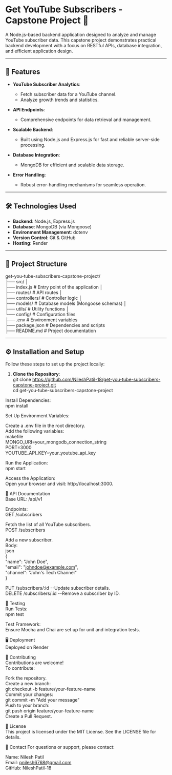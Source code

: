 
# Get YouTube Subscribers - Capstone Project 🎥  

A Node.js-based backend application designed to analyze and manage YouTube subscriber data. This capstone project demonstrates practical backend development with a focus on RESTful APIs, database integration, and efficient application design.  

---

## 🚀 Features  

- **YouTube Subscriber Analytics**:  
  - Fetch subscriber data for a YouTube channel.  
  - Analyze growth trends and statistics.  

- **API Endpoints**:  
  - Comprehensive endpoints for data retrieval and management.  

- **Scalable Backend**:  
  - Built using Node.js and Express.js for fast and reliable server-side processing.  

- **Database Integration**:  
  - MongoDB for efficient and scalable data storage.  

- **Error Handling**:  
  - Robust error-handling mechanisms for seamless operation.  

---  

## 🛠️ Technologies Used  

- **Backend**: Node.js, Express.js  
- **Database**: MongoDB (via Mongoose)  
- **Environment Management**: dotenv  
- **Version Control**: Git & GitHub  
- **Hosting**: Render  

---

## 📁 Project Structure  

get-you-tube-subscribers-capstone-project/    
├── src/ │    
├── index.js # Entry point of the application │   
├── routes/ # API routes │    
├── controllers/ # Controller logic │     
├── models/ # Database models (Mongoose schemas) │     
├── utils/ # Utility functions │    
└── config/ # Configuration files    
├── .env # Environment variables     
├── package.json # Dependencies and scripts    
├── README.md # Project documentation    

---  

## ⚙️ Installation and Setup  

Follow these steps to set up the project locally:  

1. **Clone the Repository**:  
   git clone https://github.com/NileshPatil-18/get-you-tube-subscribers-capstone-project.git  
   cd get-you-tube-subscribers-capstone-project
   
Install Dependencies:  
npm install 

Set Up Environment Variables:  

Create a .env file in the root directory.  
Add the following variables:  
makefile   
MONGO_URI=your_mongodb_connection_string  
PORT=3000  
YOUTUBE_API_KEY=your_youtube_api_key 

Run the Application:  
npm start  

Access the Application:  
Open your browser and visit: http://localhost:3000.  

📖 API Documentation  
Base URL: /api/v1  

Endpoints:  
GET /subscribers

Fetch the list of all YouTube subscribers.  
POST /subscribers  

Add a new subscriber.  
Body:  
json  
{  
  "name": "John Doe",  
  "email": "johndoe@example.com",  
  "channel": "John's Tech Channel"  
}  

PUT /subscribers/:id    --Update subscriber details.      
DELETE /subscribers/:id    --Remove a subscriber by ID.    

🧪 Testing  
Run Tests:  
npm test  

Test Framework:  
Ensure Mocha and Chai are set up for unit and integration tests.  

🖥️ Deployment  
Deployed on Render  

🌟 Contributing  
Contributions are welcome!   
To contribute:    

Fork the repository.  
Create a new branch:  
git checkout -b feature/your-feature-name  
Commit your changes:  
git commit -m "Add your message"  
Push to your branch:  
git push origin feature/your-feature-name  
Create a Pull Request.  

📝 License  
This project is licensed under the MIT License. See the LICENSE file for details.  

📧 Contact
For questions or support, please contact:

Name: Nilesh Patil  
Email: pnilesh6768@gmail.com  
GitHub: NileshPatil-18  
